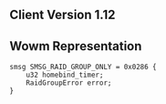 ## Client Version 1.12

## Wowm Representation
```rust,ignore
smsg SMSG_RAID_GROUP_ONLY = 0x0286 {
    u32 homebind_timer;    
    RaidGroupError error;    
}

```
